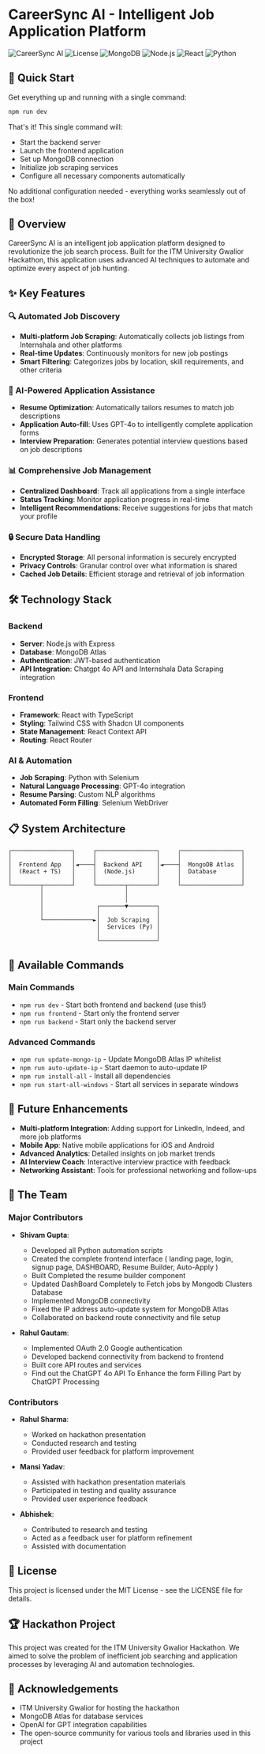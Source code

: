 # CareerSync AI - Intelligent Job Application Platform

![CareerSync AI](https://img.shields.io/badge/Hackathon-ITM%20University%20Gwalior-blue)
![License](https://img.shields.io/badge/license-MIT-green)
![MongoDB](https://img.shields.io/badge/MongoDB-4EA94B?style=for-the-badge&logo=mongodb&logoColor=white)
![Node.js](https://img.shields.io/badge/Node.js-339933?style=for-the-badge&logo=nodedotjs&logoColor=white)
![React](https://img.shields.io/badge/React-20232A?style=for-the-badge&logo=react&logoColor=61DAFB)
![Python](https://img.shields.io/badge/Python-FFD43B?style=for-the-badge&logo=python&logoColor=blue)

## 🚀 Quick Start

Get everything up and running with a single command:

```bash
npm run dev
```

That's it! This single command will:
- Start the backend server
- Launch the frontend application
- Set up MongoDB connection 
- Initialize job scraping services
- Configure all necessary components automatically

No additional configuration needed - everything works seamlessly out of the box!

## 📌 Overview

CareerSync AI is an intelligent job application platform designed to revolutionize the job search process. Built for the ITM University Gwalior Hackathon, this application uses advanced AI techniques to automate and optimize every aspect of job hunting.

## ✨ Key Features

### 🔍 Automated Job Discovery
- **Multi-platform Job Scraping**: Automatically collects job listings from Internshala and other platforms
- **Real-time Updates**: Continuously monitors for new job postings
- **Smart Filtering**: Categorizes jobs by location, skill requirements, and other criteria

### 🤖 AI-Powered Application Assistance
- **Resume Optimization**: Automatically tailors resumes to match job descriptions
- **Application Auto-fill**: Uses GPT-4o to intelligently complete application forms
- **Interview Preparation**: Generates potential interview questions based on job descriptions

### 📊 Comprehensive Job Management
- **Centralized Dashboard**: Track all applications from a single interface
- **Status Tracking**: Monitor application progress in real-time
- **Intelligent Recommendations**: Receive suggestions for jobs that match your profile

### 🔒 Secure Data Handling
- **Encrypted Storage**: All personal information is securely encrypted
- **Privacy Controls**: Granular control over what information is shared
- **Cached Job Details**: Efficient storage and retrieval of job information

## 🛠️ Technology Stack

### Backend
- **Server**: Node.js with Express
- **Database**: MongoDB Atlas
- **Authentication**: JWT-based authentication
- **API Integration**: Chatgpt 4o API and Internshala Data Scraping integration

### Frontend
- **Framework**: React with TypeScript
- **Styling**: Tailwind CSS with Shadcn UI components
- **State Management**: React Context API
- **Routing**: React Router

### AI & Automation
- **Job Scraping**: Python with Selenium
- **Natural Language Processing**: GPT-4o integration
- **Resume Parsing**: Custom NLP algorithms
- **Automated Form Filling**: Selenium WebDriver

## 📋 System Architecture

```
┌─────────────────┐     ┌─────────────────┐     ┌─────────────────┐
│                 │     │                 │     │                 │
│  Frontend App   │◄────┤  Backend API    │◄────┤  MongoDB Atlas  │
│  (React + TS)   │     │  (Node.js)      │     │  Database       │
│                 │     │                 │     │                 │
└────────┬────────┘     └────────┬────────┘     └─────────────────┘
         │                       │
         │                       │
         │               ┌───────▼────────┐
         │               │                │
         └──────────────►│  Job Scraping  │
                         │  Services (Py) │
                         │                │
                         └────────────────┘
```

## 🔧 Available Commands

### Main Commands
- `npm run dev` - Start both frontend and backend (use this!)
- `npm run frontend` - Start only the frontend server
- `npm run backend` - Start only the backend server

### Advanced Commands
- `npm run update-mongo-ip` - Update MongoDB Atlas IP whitelist
- `npm run auto-update-ip` - Start daemon to auto-update IP
- `npm run install-all` - Install all dependencies
- `npm run start-all-windows` - Start all services in separate windows

## 🌟 Future Enhancements

- **Multi-platform Integration**: Adding support for LinkedIn, Indeed, and more job platforms
- **Mobile App**: Native mobile applications for iOS and Android
- **Advanced Analytics**: Detailed insights on job market trends
- **AI Interview Coach**: Interactive interview practice with feedback
- **Networking Assistant**: Tools for professional networking and follow-ups

## 👥 The Team

### Major Contributors

- **Shivam Gupta**: 
  - Developed all Python automation scripts
  - Created the complete frontend interface ( landing page, login, signup page, DASHBOARD, Resume Builder, Auto-Apply )
  - Built Completed the resume builder component
  - Updated DashBoard Completely to Fetch jobs by Mongodb Clusters Database
  - Implemented MongoDB connectivity
  - Fixed the IP address auto-update system for MongoDB Atlas
  - Collaborated on backend route connectivity and file setup

- **Rahul Gautam**:
  - Implemented OAuth 2.0 Google authentication
  - Developed backend connectivity from backend to frontend
  - Built core API routes and services
  - Find out the ChatGPT 4o API To Enhance the form Filling Part by ChatGPT Processing

### Contributors

- **Rahul Sharma**:
  - Worked on hackathon presentation
  - Conducted research and testing
  - Provided user feedback for platform improvement

- **Mansi Yadav**:
  - Assisted with hackathon presentation materials
  - Participated in testing and quality assurance
  - Provided user experience feedback

- **Abhishek**:
  - Contributed to research and testing
  - Acted as a feedback user for platform refinement
  - Assisted with documentation

## 📜 License

This project is licensed under the MIT License - see the LICENSE file for details.

## 🏆 Hackathon Project

This project was created for the ITM University Gwalior Hackathon. We aimed to solve the problem of inefficient job searching and application processes by leveraging AI and automation technologies.

## 🙏 Acknowledgements

- ITM University Gwalior for hosting the hackathon
- MongoDB Atlas for database services
- OpenAI for GPT integration capabilities
- The open-source community for various tools and libraries used in this project 
